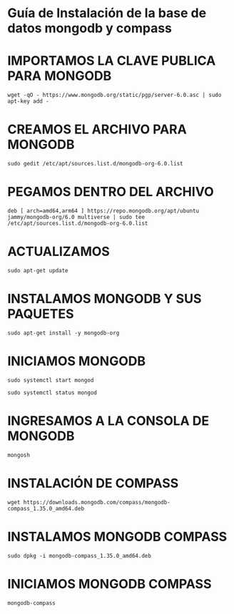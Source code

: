 # Guía de Instalación de la base de datos mongodb y compass

# IMPORTAMOS LA CLAVE PUBLICA PARA MONGODB
```
wget -qO - https://www.mongodb.org/static/pgp/server-6.0.asc | sudo apt-key add -
```
# CREAMOS EL ARCHIVO PARA MONGODB
```
sudo gedit /etc/apt/sources.list.d/mongodb-org-6.0.list
```
# PEGAMOS DENTRO DEL ARCHIVO

```
deb [ arch=amd64,arm64 ] https://repo.mongodb.org/apt/ubuntu jammy/mongodb-org/6.0 multiverse | sudo tee /etc/apt/sources.list.d/mongodb-org-6.0.list
```

# ACTUALIZAMOS

`sudo apt-get update`

# INSTALAMOS MONGODB Y SUS PAQUETES

`sudo apt-get install -y mongodb-org`

# INICIAMOS MONGODB

`sudo systemctl start mongod`

`sudo systemctl status mongod`

# INGRESAMOS A LA CONSOLA DE MONGODB

`mongosh` 

# INSTALACIÓN DE COMPASS

```
wget https://downloads.mongodb.com/compass/mongodb-compass_1.35.0_amd64.deb
```

# INSTALAMOS MONGODB COMPASS

`sudo dpkg -i mongodb-compass_1.35.0_amd64.deb`

# INICIAMOS MONGODB COMPASS

`mongodb-compass` 